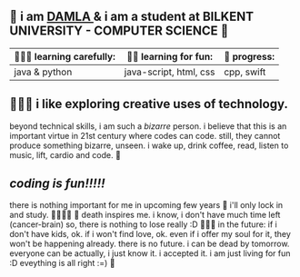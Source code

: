 🦋 i am <u> DAMLA </u> & i am a student at BILKENT UNIVERSITY - COMPUTER SCIENCE 🌻
---

| 👩🏻‍💻 learning carefully: | 💃🏻 learning for fun:      | 🐞 progress: |
| ------------------ | ----------------------- | --------- |
| java & python       | java-script, html, css | cpp, swift|

## 👩🏻‍💻 i like exploring creative uses of technology. ##

beyond technical skills, i am such a *bizarre* person. i believe that this is an important virtue in 21st century where codes can code. 
still, they cannot produce something bizarre, unseen.  i wake up, drink coffee, read, listen to music, lift, cardio and code. 👾

*coding is fun!!!!!*
---
there is nothing important for me in upcoming few years 🐞 i'll only lock in and study. 🎹👩🏻‍💻
🌱 death inspires me. i know, i don't have much time left (cancer-brain) so, there is nothing to lose really :D 👩🏻‍💻
in the future: if i don't have kids, ok. if i won't find love, ok. even if i offer my soul for it, they won't be happening already. there is no future. i can be dead by tomorrow. everyone can be actually, i just know it. i accepted it. i am just living for fun :D eveything is all right :=) 💐
